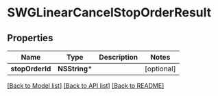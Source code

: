 # SWGLinearCancelStopOrderResult

## Properties
Name | Type | Description | Notes
------------ | ------------- | ------------- | -------------
**stopOrderId** | **NSString*** |  | [optional] 

[[Back to Model list]](../README.md#documentation-for-models) [[Back to API list]](../README.md#documentation-for-api-endpoints) [[Back to README]](../README.md)


